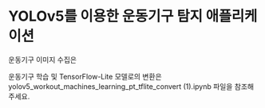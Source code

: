# YOLOv5를 이용한 운동기구 탐지 애플리케이션  
운동기구 이미지 수집은  

운동기구 학습 및 TensorFlow-Lite 모델로의 변환은 yolov5_workout_machines_learning_pt_tflite_convert (1).ipynb 파일을 참조해주세요.
